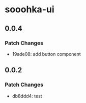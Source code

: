 # sooohka-ui

## 0.0.4

### Patch Changes

- 19ade08: add button component

## 0.0.2

### Patch Changes

- db8ddd4: test
